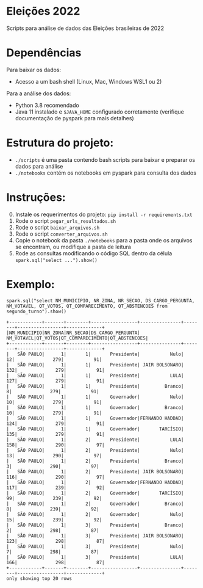 # Eleições 2022
Scripts para análise de dados das Eleições brasileiras de 2022

# Dependências
Para baixar os dados:
- Acesso a um bash shell (Linux, Mac, Windows WSL1 ou 2)

Para a análise dos dados:
- Python 3.8 recomendado
- Java 11 instalado e `$JAVA_HOME` configurado corretamente (verifique documentação de pyspark para mais detalhes)

# Estrutura do projeto:
- `./scripts` é uma pasta contendo bash scripts para baixar e preparar os dados para análise
- `./notebooks` contém os notebooks em pyspark para consulta dos dados

# Instruções:
0. Instale os requerimentos do projeto: `pip install -r requirements.txt`
1. Rode o script `pegar_urls_resultados.sh`
2. Rode o script `baixar_arquivos.sh`
3. Rode o script `converter_arquivos.sh`
4. Copie o notebook da pasta `./notebooks` para a pasta onde os arquivos se encontram, ou modifique a pasta de leitura
5. Rode as consultas modificando o código SQL dentro da célula `spark.sql("select ...").show()`

# Exemplo:
```python3
spark.sql("select NM_MUNICIPIO, NR_ZONA, NR_SECAO, DS_CARGO_PERGUNTA, NM_VOTAVEL, QT_VOTOS, QT_COMPARECIMENTO, QT_ABSTENCOES from segundo_turno").show()
```
```
+------------+-------+--------+-----------------+---------------+--------+-----------------+-------------+
|NM_MUNICIPIO|NR_ZONA|NR_SECAO|DS_CARGO_PERGUNTA|     NM_VOTAVEL|QT_VOTOS|QT_COMPARECIMENTO|QT_ABSTENCOES|
+------------+-------+--------+-----------------+---------------+--------+-----------------+-------------+
|   SÃO PAULO|      1|       1|       Presidente|           Nulo|      12|              279|           91|
|   SÃO PAULO|      1|       1|       Presidente| JAIR BOLSONARO|     132|              279|           91|
|   SÃO PAULO|      1|       1|       Presidente|           LULA|     127|              279|           91|
|   SÃO PAULO|      1|       1|       Presidente|         Branco|       8|              279|           91|
|   SÃO PAULO|      1|       1|       Governador|           Nulo|      10|              279|           91|
|   SÃO PAULO|      1|       1|       Governador|         Branco|      10|              279|           91|
|   SÃO PAULO|      1|       1|       Governador|FERNANDO HADDAD|     124|              279|           91|
|   SÃO PAULO|      1|       1|       Governador|       TARCÍSIO|     135|              279|           91|
|   SÃO PAULO|      1|       2|       Presidente|           LULA|     158|              290|           97|
|   SÃO PAULO|      1|       2|       Presidente|           Nulo|      13|              290|           97|
|   SÃO PAULO|      1|       2|       Presidente|         Branco|       3|              290|           97|
|   SÃO PAULO|      1|       2|       Presidente| JAIR BOLSONARO|     116|              290|           97|
|   SÃO PAULO|      1|       2|       Governador|FERNANDO HADDAD|     117|              239|           92|
|   SÃO PAULO|      1|       2|       Governador|       TARCÍSIO|      99|              239|           92|
|   SÃO PAULO|      1|       2|       Governador|         Branco|       8|              239|           92|
|   SÃO PAULO|      1|       2|       Governador|           Nulo|      15|              239|           92|
|   SÃO PAULO|      1|       3|       Presidente|         Branco|       2|              298|           87|
|   SÃO PAULO|      1|       3|       Presidente| JAIR BOLSONARO|     123|              298|           87|
|   SÃO PAULO|      1|       3|       Presidente|           Nulo|       7|              298|           87|
|   SÃO PAULO|      1|       3|       Presidente|           LULA|     166|              298|           87|
+------------+-------+--------+-----------------+---------------+--------+-----------------+-------------+
only showing top 20 rows

```
